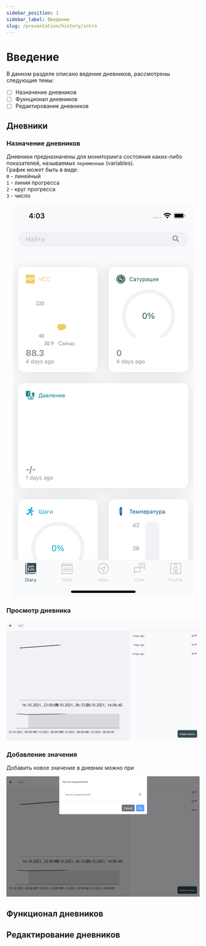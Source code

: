 ```yaml
---
sidebar_position: 1
sidebar_label: Введение
slug: /presentation/history/intro
---
```


# Введение

В данном разделе описано ведение дневников, рассмотрены следующие темы:
- [ ] Назначение дневников
- [ ] Фукнционал дневников
- [ ] Редактирование дневников

## Дневники

### Назначение дневников
 
Дневники предназначены для мониторинга состояния каких-либо показателей, называемых `переменные`  (variables).  
График может быть в виде:  
`0` - линейный  
`1` - линия прогресса  
`2` - круг прогресса  
`3` - число

<!-- ![imgscreen](../../../static/img/client/views/diary/diary_phone.png) -->
<div align="center"><img alt="imgscreen" src="../../../static/img/client/views/diary/diary_phone.png"/></div>

### Просмотр дневника
 
!["Полный просмотр"](../../../static/img/client/views/diary/diary_full.png)

### Добавление значения

Добавить новое значение в дневник можно при 

!["Добавление значения"](../../../static/img/client/views/diary/diary_add.png)

## Функционал дневников



## Редактирование дневников


